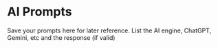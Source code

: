 # AI Prompts

Save your prompts here for later reference.  List the AI engine, ChatGPT, Gemini, etc and the response (if valid)
